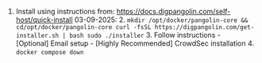 1. Install using instructions from: https://docs.digpangolin.com/self-host/quick-install 03-09-2025:
    2. ```
       mkdir /opt/docker/pangolin-core && cd/opt/docker/pangolin-core
       curl -fsSL https://digpangolin.com/get-installer.sh | bash
       sudo ./installer
       ```
    3. Follow instructions
       - [Optional] Email setup
       - [Highly Recommended] CrowdSec installation
    4. ```
       docker compose down
       ```
